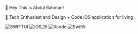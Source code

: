 👋   Hey This is Abdul Rahman!

👀   Tech Enthusiast and Design + Code iOS application for living

![SWIFTUI](https://user-images.githubusercontent.com/85195589/127753576-8c1d43bc-cb90-4c7f-9eed-784b154eb37d.png)
![IOS_15](https://user-images.githubusercontent.com/85195589/127753598-3fd8a41a-504b-4344-97c3-3ac4a6d44186.png)
![Xcode](https://user-images.githubusercontent.com/85195589/127753615-d5a93364-9250-4e73-a79a-005e916da55d.png)
![Swift5](https://user-images.githubusercontent.com/85195589/127753686-49a23442-0fe7-427f-b70e-de4eded5fc2f.png)
